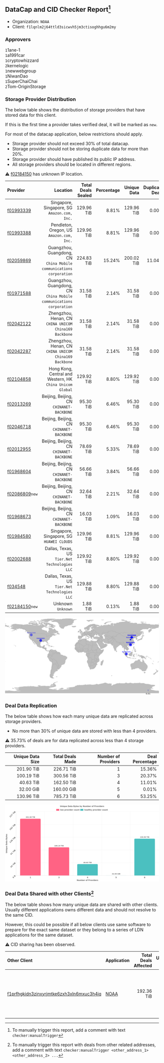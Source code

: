 ## DataCap and CID Checker Report[^1]
 - Organization: `NOAA`
 - Client: `f1lqnlm2j64ttld3sicwvh5jm3ctisoghhgu6m2my`
### Approvers
`1`1ane-1<br/>`1`a1991car<br/>`1`cryptowhizzard<br/>`2`kernelogic<br/>`1`newwebgroup<br/>`1`NiwanDao<br/>`1`SuperChaiChai<br/>`2`Tom-OriginStorage

### Storage Provider Distribution
The below table shows the distribution of storage providers that have stored data for this client.

If this is the first time a provider takes verified deal, it will be marked as `new`.

For most of the datacap application, below restrictions should apply.
 - Storage provider should not exceed 30% of total datacap.
 - Storage provider should not be storing duplicate data for more than 20%.
 - Storage provider should have published its public IP address.
 - All storage providers should be located in different regions.

⚠️ [f02184150](https://filfox.info/en/address/f02184150) has unknown IP location.

| Provider                                                    |                                                               Location | Total Deals Sealed | Percentage | Unique Data | Duplicate Deals |
| :---------------------------------------------------------- | ---------------------------------------------------------------------: | -----------------: | ---------: | ----------: | --------------: |
| [f01993339](https://filfox.info/en/address/f01993339)       |                        Singapore, Singapore, SG<br/>`Amazon.com, Inc.` |         129.96 TiB |      8.81% |  129.96 TiB |           0.00% |
| [f01993388](https://filfox.info/en/address/f01993388)       |                           Pendleton, Oregon, US<br/>`Amazon.com, Inc.` |         129.96 TiB |      8.81% |  129.96 TiB |           0.00% |
| [f02059869](https://filfox.info/en/address/f02059869)       | Guangzhou, Guangdong, CN<br/>`China Mobile communications corporation` |         224.83 TiB |     15.24% |  200.02 TiB |          11.04% |
| [f01971588](https://filfox.info/en/address/f01971588)       | Guangzhou, Guangdong, CN<br/>`China Mobile communications corporation` |          31.58 TiB |      2.14% |   31.58 TiB |           0.00% |
| [f02042122](https://filfox.info/en/address/f02042122)       |              Zhengzhou, Henan, CN<br/>`CHINA UNICOM China169 Backbone` |          31.58 TiB |      2.14% |   31.58 TiB |           0.00% |
| [f02042287](https://filfox.info/en/address/f02042287)       |              Zhengzhou, Henan, CN<br/>`CHINA UNICOM China169 Backbone` |          31.58 TiB |      2.14% |   31.58 TiB |           0.00% |
| [f02104858](https://filfox.info/en/address/f02104858)       |           Hong Kong, Central and Western, HK<br/>`China Unicom Global` |         129.92 TiB |      8.80% |  129.92 TiB |           0.00% |
| [f02013269](https://filfox.info/en/address/f02013269)       |                           Beijing, Beijing, CN<br/>`CHINANET-BACKBONE` |          95.30 TiB |      6.46% |   95.30 TiB |           0.00% |
| [f02046718](https://filfox.info/en/address/f02046718)       |                           Beijing, Beijing, CN<br/>`CHINANET-BACKBONE` |          95.30 TiB |      6.46% |   95.30 TiB |           0.00% |
| [f02012955](https://filfox.info/en/address/f02012955)       |                           Beijing, Beijing, CN<br/>`CHINANET-BACKBONE` |          78.69 TiB |      5.33% |   78.69 TiB |           0.00% |
| [f01968604](https://filfox.info/en/address/f01968604)       |                           Beijing, Beijing, CN<br/>`CHINANET-BACKBONE` |          56.66 TiB |      3.84% |   56.66 TiB |           0.00% |
| [f02086809](https://filfox.info/en/address/f02086809)`new`  |                           Beijing, Beijing, CN<br/>`CHINANET-BACKBONE` |          32.64 TiB |      2.21% |   32.64 TiB |           0.00% |
| [f01968673](https://filfox.info/en/address/f01968673)       |                           Beijing, Beijing, CN<br/>`CHINANET-BACKBONE` |          16.03 TiB |      1.09% |   16.03 TiB |           0.00% |
| [f01984580](https://filfox.info/en/address/f01984580)       |                           Singapore, Singapore, SG<br/>`HUAWEI CLOUDS` |         129.96 TiB |      8.81% |  129.96 TiB |           0.00% |
| [f02002688](https://filfox.info/en/address/f02002688)       |                      Dallas, Texas, US<br/>`Tier.Net Technologies LLC` |         129.92 TiB |      8.80% |  129.92 TiB |           0.00% |
| [f034548](https://filfox.info/en/address/f034548)           |                      Dallas, Texas, US<br/>`Tier.Net Technologies LLC` |         129.88 TiB |      8.80% |  129.88 TiB |           0.00% |
| [f02184150](https://filfox.info/en/address/f02184150)`new`  |                                                  Unknown<br/>`Unknown` |           1.88 TiB |      0.13% |    1.88 TiB |           0.00% |

<img src="https://raw.githubusercontent.com/data-preservation-programs/filplus-checker-assets/main/filecoin-project/filecoin-plus-large-datasets/issues/1728/1689585911767.png"/>

### Deal Data Replication
The below table shows how each many unique data are replicated across storage providers.

- No more than 30% of unique data are stored with less than 4 providers.

⚠️ 35.73% of deals are for data replicated across less than 4 storage providers.

| Unique Data Size | Total Deals Made | Number of Providers | Deal Percentage |
| ---------------: | ---------------: | ------------------: | --------------: |
|       201.90 TiB |       226.71 TiB |                   1 |          15.36% |
|       100.19 TiB |       300.56 TiB |                   3 |          20.37% |
|        40.63 TiB |       162.50 TiB |                   4 |          11.01% |
|        32.00 GiB |       160.00 GiB |                   5 |           0.01% |
|       130.96 TiB |       785.73 TiB |                   6 |          53.25% |

<img src="https://raw.githubusercontent.com/data-preservation-programs/filplus-checker-assets/main/filecoin-project/filecoin-plus-large-datasets/issues/1728/1689585912377.png"/>

### Deal Data Shared with other Clients[^3]
The below table shows how many unique data are shared with other clients.
Usually different applications owns different data and should not resolve to the same CID.

However, this could be possible if all below clients use same software to prepare for the exact same dataset or they belong to a series of LDN applications for the same dataset.

⚠️ CID sharing has been observed.

| Other Client                                                                                                          | Application                                                                          | Total Deals Affected | Unique CIDs | Approvers                                                                                                                                                   |
| :-------------------------------------------------------------------------------------------------------------------- | :----------------------------------------------------------------------------------- | -------------------: | ----------: | :---------------------------------------------------------------------------------------------------------------------------------------------------------- |
| [f1prfhgkidn3zinxyrjmtke6zxh3xln6mxuc3h4iq](https://filfox.info/en/address/f1prfhgkidn3zinxyrjmtke6zxh3xln6mxuc3h4iq) | [NOAA](https://github.com/filecoin-project/filecoin-plus-large-datasets/issues/1729) |           192.36 TiB |       2,486 | `1`cryptowhizzard<br/>`1`DaYouGroup<br/>`2`kernelogic<br/>`1`laurarenpanda<br/>`1`newwebgroup<br/>`1`NiwanDao<br/>`1`SuperChaiChai<br/>`1`Tom-OriginStorage |

[^1]: To manually trigger this report, add a comment with text `checker:manualTrigger`

[^2]: Deals from those addresses are combined into this report as they are specified with `checker:manualTrigger`

[^3]: To manually trigger this report with deals from other related addresses, add a comment with text `checker:manualTrigger <other_address_1> <other_address_2> ...`
